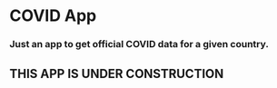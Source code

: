 # COVID App
### Just an app to get official COVID data for a given country.

## THIS APP IS UNDER CONSTRUCTION
